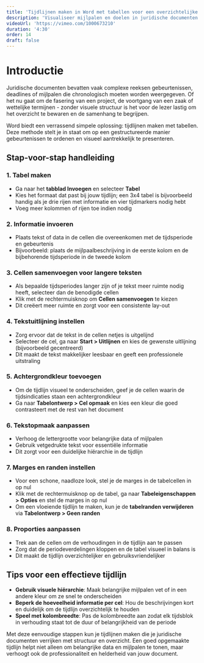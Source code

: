 ```yaml
---
title: 'Tijdlijnen maken in Word met tabellen voor een overzichtelijke opmaak'
description: 'Visualiseer mijlpalen en doelen in juridische documenten met heldere tijdlijnen'
videoUrl: 'https://vimeo.com/1000673210'
duration: '4:30'
order: 14
draft: false
---
```


# Introductie

Juridische documenten bevatten vaak complexe reeksen gebeurtenissen, deadlines of mijlpalen die chronologisch moeten worden weergegeven. Of het nu gaat om de fasering van een project, de voortgang van een zaak of wettelijke termijnen - zonder visuele structuur is het voor de lezer lastig om het overzicht te bewaren en de samenhang te begrijpen.

Word biedt een verrassend simpele oplossing: tijdlijnen maken met tabellen. Deze methode stelt je in staat om op een gestructureerde manier gebeurtenissen te ordenen en visueel aantrekkelijk te presenteren.

## Stap-voor-stap handleiding

### 1. Tabel maken
- Ga naar het **tabblad Invoegen** en selecteer **Tabel**
- Kies het formaat dat past bij jouw tijdlijn; een 3x4 tabel is bijvoorbeeld handig als je drie rijen met informatie en vier tijdmarkers nodig hebt
- Voeg meer kolommen of rijen toe indien nodig

### 2. Informatie invoeren
- Plaats tekst of data in de cellen die overeenkomen met de tijdsperiode en gebeurtenis
- Bijvoorbeeld: plaats de mijlpaalbeschrijving in de eerste kolom en de bijbehorende tijdsperiode in de tweede kolom

### 3. Cellen samenvoegen voor langere teksten
- Als bepaalde tijdsperiodes langer zijn of je tekst meer ruimte nodig heeft, selecteer dan de benodigde cellen
- Klik met de rechtermuisknop om **Cellen samenvoegen** te kiezen
- Dit creëert meer ruimte en zorgt voor een consistente lay-out

### 4. Tekstuitlijning instellen
- Zorg ervoor dat de tekst in de cellen netjes is uitgelijnd
- Selecteer de cel, ga naar **Start > Uitlijnen** en kies de gewenste uitlijning (bijvoorbeeld gecentreerd)
- Dit maakt de tekst makkelijker leesbaar en geeft een professionele uitstraling

### 5. Achtergrondkleur toevoegen
- Om de tijdlijn visueel te onderscheiden, geef je de cellen waarin de tijdsindicaties staan een achtergrondkleur
- Ga naar **Tabelontwerp > Cel opmaak** en kies een kleur die goed contrasteert met de rest van het document

### 6. Tekstopmaak aanpassen
- Verhoog de lettergrootte voor belangrijke data of mijlpalen
- Gebruik vetgedrukte tekst voor essentiële informatie
- Dit zorgt voor een duidelijke hiërarchie in de tijdlijn

### 7. Marges en randen instellen
- Voor een schone, naadloze look, stel je de marges in de tabelcellen in op nul
- Klik met de rechtermuisknop op de tabel, ga naar **Tabeleigenschappen > Opties** en stel de marges in op nul
- Om een vloeiende tijdlijn te maken, kun je de **tabelranden verwijderen** via **Tabelontwerp > Geen randen**

### 8. Proporties aanpassen
- Trek aan de cellen om de verhoudingen in de tijdlijn aan te passen
- Zorg dat de periodeverdelingen kloppen en de tabel visueel in balans is
- Dit maakt de tijdlijn overzichtelijker en gebruiksvriendelijker

## Tips voor een effectieve tijdlijn

- **Gebruik visuele hiërarchie**: Maak belangrijke mijlpalen vet of in een andere kleur om ze snel te onderscheiden
- **Beperk de hoeveelheid informatie per cel**: Hou de beschrijvingen kort en duidelijk om de tijdlijn overzichtelijk te houden
- **Speel met kolombreedte**: Pas de kolombreedte aan zodat elk tijdsblok in verhouding staat tot de duur of belangrijkheid van de periode

Met deze eenvoudige stappen kun je tijdlijnen maken die je juridische documenten verrijken met structuur en overzicht. Een goed opgemaakte tijdlijn helpt niet alleen om belangrijke data en mijlpalen te tonen, maar verhoogt ook de professionaliteit en helderheid van jouw document.
